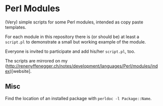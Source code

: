 # Perl Modules

(Very) simple scripts for some Perl modules, intended as copy paste templates.

For each module in this repository there is (or should be) at least a `script.pl`
to demonstrate a small but working example of the module.

Everyone is invited to participate and add his/her `script.pl`, too.

The scripts are mirrored on my (http://renenyffenegger.ch/notes/development/languages/Perl/modules/index)[website].

## Misc

Find the location of an installed package with `perldoc -l Package::Name`.
